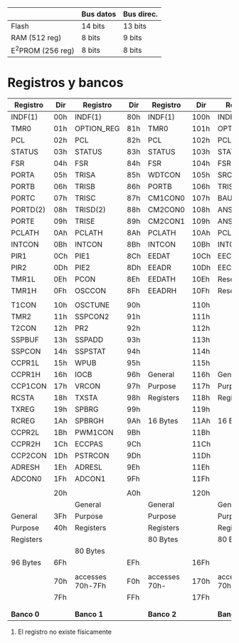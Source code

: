
||Bus datos|Bus direc.|
|---|---|---|
|Flash|14 bits|13 bits|
|RAM (512 reg)|8 bits|9 bits|
|$\text{E}^2$PROM (256 reg)|8 bits|8 bits|

# Registros y bancos
|Registro|Dir|Registro|Dir|Registro|Dir|Registro|Dir|
|--------------------|-----|--------------------|-----|--------------------|-------|--------------------|------|
| INDF(1) | 00h | INDF(1) | 80h | INDF(1) | 100h  | INDF(1) | 180h |
| TMR0               | 01h | OPTION_REG         | 81h | TMR0               | 101h  | OPTION_REG         | 181h |
| PCL                | 02h | PCL                | 82h | PCL                | 102h  | PCL                | 182h |
| STATUS             | 03h | STATUS             | 83h | STATUS             | 103h  | STATUS             | 183h |
| FSR                | 04h | FSR                | 84h | FSR                |  104h | FSR                | 184h |
| PORTA              | 05h | TRISA              | 85h | WDTCON             | 105h  | SRCON              | 185h |
| PORTB              | 06h | TRISB              | 86h | PORTB              | 106h  | TRISB              | 186h |
| PORTC              | 07h | TRISC              | 87h | CM1CON0            | 107h  | BAUDCTL            | 187h |
| PORTD(2)           | 08h | TRISD(2)           | 88h | CM2CON0            | 108h  | ANSEL              | 188h |
| PORTE              | 09h | TRISE              | 89h | CM2CON1            | 109h  | ANSELH             | 189h |
| PCLATH             | 0Ah | PCLATH             | 8Ah | PCLATH             | 10Ah  | PCLATH             | 18Ah |
| INTCON             | 0Bh | INTCON             | 8Bh | INTCON             | 10Bh  | INTCON             | 18Bh |
| PIR1               | 0Ch | PIE1               | 8Ch | EEDAT              | 10Ch  | EECON1             | 18Ch |
| PIR2               | 0Dh | PIE2               | 8Dh | EEADR              | 10Dh  | EECON2(1)          | 18Dh |
| TMR1L              | 0Eh | PCON               | 8Eh | EEDATH             | 10Eh  | Reserved           | 18Eh |
| TMR1H              | 0Fh | OSCCON             | 8Fh | EEADRH             | 10Fh  | Reserved           | 18Fh |
|||||||||
| T1CON              | 10h | OSCTUNE            | 90h |                    | 110h  |                    | 190h |
| TMR2               | 11h | SSPCON2            | 91h |                    | 111h  |                    | 191h |
| T2CON              | 12h | PR2                | 92h |                    | 112h  |                    | 192h |
| SSPBUF             | 13h | SSPADD             | 93h |                    | 113h  |                    | 193h |
| SSPCON             | 14h | SSPSTAT            | 94h |                    | 114h  |                    | 194h |
| CCPR1L             | 15h | WPUB               | 95h |                    | 115h  |                    | 195h |
| CCPR1H             | 16h | IOCB               | 96h | General            | 116h  | General            | 196h |
| CCP1CON            | 17h | VRCON              | 97h | Purpose            | 117h  | Purpose            | 197h |
| RCSTA              | 18h | TXSTA              | 98h | Registers          | 118h  | Registers          | 198h |
| TXREG              | 19h | SPBRG              | 99h |                    | 119h  |                    | 199h |
| RCREG              | 1Ah | SPBRGH             | 9Ah | 16 Bytes           | 11Ah  | 16 Bytes           | 19Ah |
| CCPR2L             | 1Bh | PWM1CON            | 9Bh |                    | 11Bh  |                    | 19Bh |
| CCPR2H             | 1Ch | ECCPAS             | 9Ch |                    | 11Ch  |                    | 19Ch |
| CCP2CON            | 1Dh | PSTRCON            | 9Dh |                    | 11Dh  |                    | 19Dh |
| ADRESH             | 1Eh | ADRESL             | 9Eh |                    | 11Eh  |                    | 19Eh |
| ADCON0             | 1Fh | ADCON1             | 9Fh |                    | 11Fh  |                    | 19Fh |
|||||||||
|                    | 20h |                    | A0h |                    | 120h  |                    | 1A0h |
|                    |     | General            |     | General            |       | General            |      |
| General            | 3Fh | Purpose            |     | Purpose            |       | Purpose            |      |
| Purpose            | 40h | Registers          |     | Registers          |       | Registers          |      |
| Registers          |     |                    |     | 80 Bytes           |       | 80 Bytes           |      |
|                    |     | 80 Bytes           |     |                    |       |                    |      |
| 96 Bytes           | 6Fh |                    | EFh |                    | 16Fh  |                    | 1EFh |
|||||||||
|                    | 70h | accesses 70h-7Fh      | F0h | accesses 70h-      | 170h  | accesses 70h-7Fh      | 1F0h |
|                    | 7Fh | | FFh | | 17Fh  | | 1FFh |
|||||||||
|||||||||
|**Banco 0**||**Banco 1**||**Banco 2**||**Banco 3**||

1. El registro no existe físicamente